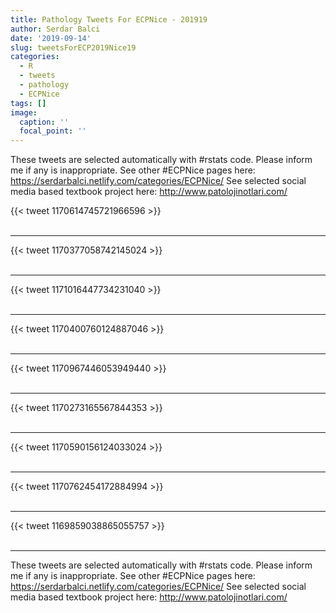 ```yaml
---
title: Pathology Tweets For ECPNice - 201919
author: Serdar Balci
date: '2019-09-14'
slug: tweetsForECP2019Nice19
categories:
  - R
  - tweets
  - pathology
  - ECPNice
tags: []
image:
  caption: ''
  focal_point: ''
---
```



These tweets are selected automatically with #rstats code. Please inform me if any is inappropriate.
See other #ECPNice pages here: https://serdarbalci.netlify.com/categories/ECPNice/ 
See selected social media based textbook project here: http://www.patolojinotlari.com/

{{< tweet 1170614745721966596 >}}
<br>
<br>
<hr>
{{< tweet 1170377058742145024 >}}
<br>
<br>
<hr>
{{< tweet 1171016447734231040 >}}
<br>
<br>
<hr>
{{< tweet 1170400760124887046 >}}
<br>
<br>
<hr>
{{< tweet 1170967446053949440 >}}
<br>
<br>
<hr>
{{< tweet 1170273165567844353 >}}
<br>
<br>
<hr>
{{< tweet 1170590156124033024 >}}
<br>
<br>
<hr>
{{< tweet 1170762454172884994 >}}
<br>
<br>
<hr>
{{< tweet 1169859038865055757 >}}
<br>
<br>
<hr>


These tweets are selected automatically with #rstats code. Please inform me if any is inappropriate.
See other #ECPNice pages here: https://serdarbalci.netlify.com/categories/ECPNice/ 
See selected social media based textbook project here: http://www.patolojinotlari.com/
